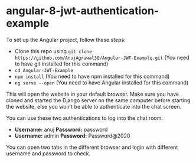# angular-8-jwt-authentication-example
To set up the Angular project, follow these steps:
- Clone this repo using `git clone https://github.com/AnujAgrawal30/Angular-JWT-Example.git` (You need to have git installed for this command)
- `cd Angular-JWT-Example`
- `npm install` (You need to have npm installed for this command)
- `ng serve --open` (You need to have Angular installed for this command)

This will open the website in your default browser. Make sure you have cloned and started the Django server on the same computer before starting the website, else you won't be able to authenticate into the chat screen.

You can use these two authentications to log into the chat room:
- **Username:** anuj  **Password:** password
- **Username:** admin  **Password:** Password@2020

You can open two tabs in the different browser and login with different username and password to check.
